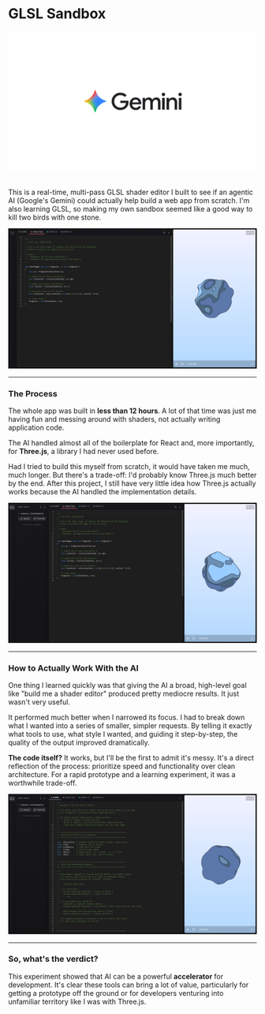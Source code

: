 # GLSL Sandbox

<div align="center">
  <img src="/imgs/gemini.png" alt="Gemini Logo" width="700"/>
</div>

<br>

This is a real-time, multi-pass GLSL shader editor I built to see if an agentic AI (Google's Gemini) could actually help build a web app from scratch. I'm also learning GLSL, so making my own sandbox seemed like a good way to kill two birds with one stone.

<p align="center">
  <img src="/imgs/screenshot_1.png" alt="Application Screenshot 1" width="700"/>
</p>

---

### The Process

The whole app was built in **less than 12 hours**. A lot of that time was just me having fun and messing around with shaders, not actually writing application code.

The AI handled almost all of the boilerplate for React and, more importantly, for **Three.js**, a library I had never used before.

Had I tried to build this myself from scratch, it would have taken me much, much longer. But there's a trade-off: I'd probably know Three.js much better by the end. After this project, I still have very little idea how Three.js actually works because the AI handled the implementation details.

<p align="center">
  <img src="/imgs/screenshot_2.png" alt="Application Screenshot 2" width="700"/>
</p>

---

### How to Actually Work With the AI

One thing I learned quickly was that giving the AI a broad, high-level goal like "build me a shader editor" produced pretty mediocre results. It just wasn't very useful.

It performed much better when I narrowed its focus. I had to break down what I wanted into a series of smaller, simpler requests. By telling it exactly what tools to use, what style I wanted, and guiding it step-by-step, the quality of the output improved dramatically.

**The code itself?** It works, but I'll be the first to admit it's messy. It's a direct reflection of the process: prioritize speed and functionality over clean architecture. For a rapid prototype and a learning experiment, it was a worthwhile trade-off.

<p align="center">
  <img src="/imgs/screenshot_3.png" alt="Application Screenshot 3" width="700"/>
</p>

---

### So, what's the verdict?

This experiment showed that AI can be a powerful **accelerator** for development. It's clear these tools can bring a lot of value, particularly for getting a prototype off the ground or for developers venturing into unfamiliar territory like I was with Three.js.
